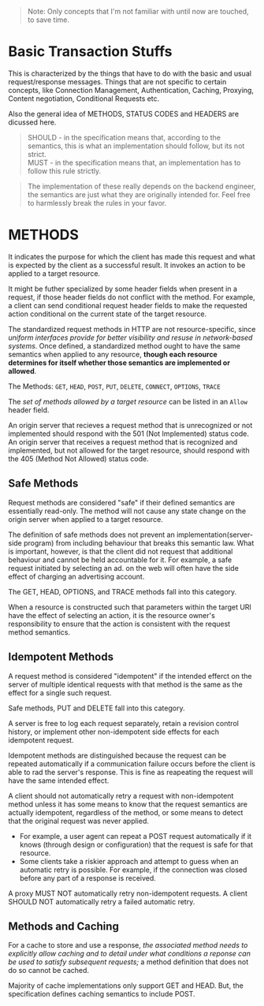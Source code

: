 > Note: Only concepts that I'm not familiar with until now are touched, to save time.

# Basic Transaction Stuffs
This is characterized by the things that have to do with the basic and usual request/response messages. Things that are not specific to certain concepts, like Connection Management, Authentication, Caching, Proxying, Content negotiation, Conditional Requests etc.

Also the general idea of METHODS, STATUS CODES and HEADERS are dicussed here.

> SHOULD - in the specification means that, according to the semantics, this is what an implementation should follow, but its not strict.\
MUST - in the specification means that, an implementation has to follow this rule strictly.

> The implementation of these really depends on the backend engineer, the semantics are just what they are originally intended for. Feel free to harmlessly break the rules in your favor.

# METHODS
It indicates the purpose for which the client has made this request and what is expected by the client as a successful result. It invokes an action to be applied to a target resource.

It might be futher specialized by some header fields when present in a request, if those header fields do not conflict with the method. For example, a client can send conditional request header fields to make the requested action conditional on the current state of the target resource.

The standardized request methods in HTTP are not resource-specific, since *uniform interfaces provide for better visibility and resuse in network-based systems*. Once defined, a standardized method ought to have the same semantics when applied to any resource, **though each resource determines for itself whether those semantics are implemented or allowed**.

The Methods: `GET`, `HEAD`, `POST`, `PUT`, `DELETE`, `CONNECT`, `OPTIONS`, `TRACE`

The *set of methods allowed by a target resource* can be listed in an `Allow` header field.

An origin server that recieves a request method that is unrecognized or not implemented should respond with the 501 (Not Implemented) status code. An origin server that receives a request method that is recognized and implemented, but not allowed for the target resource, should respond with the 405 (Method Not Allowed) status code.

## Safe Methods
Request methods are considered "safe" if their defined semantics are essentially read-only. The method will not cause any state change on the origin server when applied to a target resource.

The definition of safe methods does not prevent an implementation(server-side program) from including behaviour that breaks this semantic law. What is important, however, is that the client did not request that additional behaviour and cannot be held accountable for it. For example, a safe request initiated by selecting an ad. on the web will often have the side effect of charging an advertising account.

The GET, HEAD, OPTIONS, and TRACE methods fall into this category.

When a resource is constructed such that parameters within the target URI have the effect of selecting an action, it is the resource owner's responsibility to ensure that the action is consistent with the request method semantics.

## Idempotent Methods
A request method is considered "idempotent" if the intended efferct on the server of multiple identical requests with that method is the same as the effect for a single such request.

Safe methods, PUT and DELETE fall into this category.

A server is free to log each request separately, retain a revision control history, or implement other non-idempotent side effects for each idempotent request.

Idempotent methods are distinguished because the request can be repeated automatically if a communication failure occurs before the client is able to rad the server's response. This is fine as reapeating the request will have the same intended effect.

A client should not automatically retry a request with non-idempotent method unless it has some means to know that the request semantics are actually idempotent, regardless of the method, or some means to detect that the original request was never applied.
  - For example, a user agent can repeat a POST request automatically if it knows (through design or configuration) that the request is safe for that resource.
  - Some clients take a riskier approach and attempt to guess when an automatic retry is possible. For example, if the connection was closed before any part of a response is received.

A proxy MUST NOT automatically retry non-idempotent requests.
A client SHOULD NOT automatically retry a failed automatic retry.

## Methods and Caching
For a cache to store and use a response, *the associated method needs to explicitly allow caching and to detail under what conditions a reponse can be used to satisfy subsequent requests;* a method definition that does not do so cannot be cached.

Majority of cache implementations only support GET and HEAD. But, the specification defines caching semantics to include POST.
